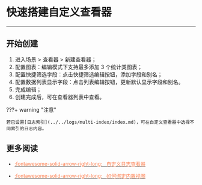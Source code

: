 # 快速搭建自定义查看器
---


## 开始创建

1. 进入场景 > 查看器 > 新建查看器；
2. 配置图表：编辑模式下支持最多添加 3 个统计类图表；
3. 配置快捷筛选字段：点击快捷筛选编辑按钮，添加字段和别名；
4. 配置数据列表显示字段：点击列表编辑按钮，更新默认显示字段和别名。
5. 完成编辑；
6. 创建完成后，可在查看器列表中查看。


???+ warning "注意"

    若已设置[日志索引](../../logs/multi-index/index.md)，可在自定义查看器中选择不同索引的日志内容。



## 更多阅读

<font size=2>

<div class="grid cards" markdown>

- [<font color="coral"> :fontawesome-solid-arrow-right-long: &nbsp; 自定义日志查看器</font>](./index.md)


</div>

<div class="grid cards" markdown>

- [<font color="coral"> :fontawesome-solid-arrow-right-long: &nbsp; 如何绑定内置视图</font>](../built-in-view/bind-view.md)


</div>


</font>